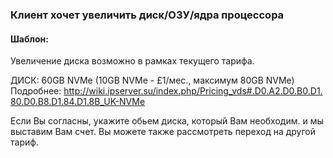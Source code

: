 ### Клиент хочет увеличить диск/ОЗУ/ядра процессора
#### Шаблон: 
Увеличение диска возможно в рамках текущего тарифа.

ДИСК: 60GB NVMe (10GB NVMe - £1/мес., максимум 80GB NVMe)
Подробнее: http://wiki.ipserver.su/index.php/Pricing_vds#.D0.A2.D0.B0.D1.80.D0.B8.D1.84.D1.8B_UK-NVMe

Если Вы согласны, укажите обьем диска, который Вам необходим. и мы выставим Вам счет. 
Вы можете также рассмотреть переход на другой тариф.